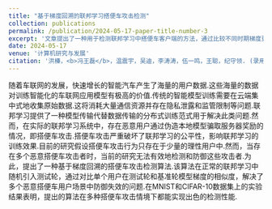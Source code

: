 ```yaml
---
title: "基于梯度回溯的联邦学习搭便车攻击检测"
collection: publications
permalink: /publication/2024-05-17-paper-title-number-3
excerpt: '文章提出了一种用于检测联邦学习中搭便车客户端的方法，通过比较不同时期梯度更新的相似性来检测攻击者.'
date: 2024-05-17
venue: '计算机研究与发展'
citation: '洪榛，<b>冯王磊</b>，温震宇，吴迪，李涛涛，伍一鸣，王聪，纪守领. (录用). &quot;基于梯度回溯的联邦学习搭便车攻击检测.&quot; <i>计算机研究与发展</i>.（EI检索）'
---
```


随着车联网的发展，快速增长的智能汽车产生了海量的用户数据.这些海量的数据对训练智能化的车联网应用模型有极高的价值.传统的智能模型训练需要在云端集中式地收集原始数据.这将消耗大量通信资源并存在隐私泄露和监管限制等问题.联邦学习提供了一种模型传输代替数据传输的分布式训练范式用于解决此类问题.然而，在实际的联邦学习系统中，存在恶意用户通过伪造本地模型骗取服务器奖励的情况，即搭便车攻击.搭便车攻击严重破坏了联邦学习的公平性，影响联邦学习的训练效果.目前的研究假设搭便车攻击行为只存在于少量的理性用户中.然而，当存在多个恶意搭便车攻击者时，当前的研究无法有效地检测和防御这些攻击者.为此，提出了一种基于梯度回溯的搭便车攻击检测算法.该算法在正常的联邦学习中随机引入测试轮，通过对比单个用户在测试轮和基准轮模型梯度的相似度，解决了多个恶意搭便车用户场景中防御失效的问题.在MNIST和CIFAR-10数据集上的实验结果表明，提出的算法在多种搭便车攻击情境下都能实现出色的检测性能.
